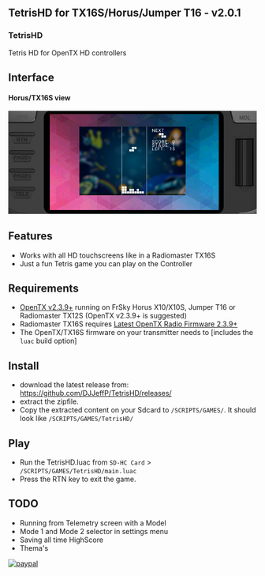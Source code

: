 ## TetrisHD for TX16S/Horus/Jumper T16 - v2.0.1

### TetrisHD
 Tetris HD for OpenTX HD controllers

## Interface

#### Horus/TX16S view

![sample](assets/TetrisHD.png "View on TX16S transmitters")

## Features
* Works with all HD touchscreens like in a Radiomaster TX16S
* Just a fun Tetris game you can play on the Controller

## Requirements

* [OpenTX v2.3.9+](http://www.open-tx.org/) running on FrSky Horus X10/X10S, Jumper T16 or Radiomaster TX12S (OpenTX v2.3.9+ is suggested)
* Radiomaster TX16S requires [Latest OpenTX Radio Firmware 2.3.9+](https://www.radiomasterrc.com/downloads) 
* The OpenTX/TX16S firmware on your transmitter needs to [includes the `luac` build option]

## Install
* download the latest release from: https://github.com/DJJeffP/TetrisHD/releases/
* extract the zipfile.
* Copy the extracted content on your Sdcard to `/SCRIPTS/GAMES/`. It should look like `/SCRIPTS/GAMES/TetrisHD/`

## Play
* Run the TetrisHD.luac from `SD-HC Card` > `/SCRIPTS/GAMES/TetrisHD/main.luac`
* Press the RTN key to exit the game. 



## TODO
* Running from Telemetry screen with a Model
* Mode 1 and Mode 2 selector in settings menu
* Saving all time HighScore
* Thema's



[![paypal](https://www.paypalobjects.com/en_US/NL/i/btn/btn_donateCC_LG.gif)](https://www.paypal.com/cgi-bin/webscr?cmd=_donations&business=EDMZJSRVBKZQQ&item_name=coding+free+software&currency_code=EUR&source=url)
